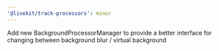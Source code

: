 ```yaml
---
'@livekit/track-processors': minor
---
```


Add new BackgroundProcessorManager to provide a better interface for changing between background blur / virtual background

